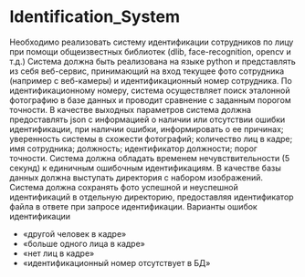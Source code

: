 # Identification_System
Необходимо реализовать систему идентификации сотрудников по лицу при помощи общеизвестных библиотек (dlib, face-recognition, opencv и т.д.)
Система должна быть реализована на языке python и представлять из себя веб-сервис, принимающий на вход текущее фото сотрудника (например с веб-камеры) и идентификационный номер сотрудника. По идентификационному номеру, система осуществляет поиск эталонной фотографию в базе данных и проводит сравнение с заданным порогом точности.
В качестве выходных параметров система должна предоставлять json с информацией о наличии или отсутствии ошибки идентификации, при наличии ошибки, информировать о ее причинах; уверенность системы в схожести фотографий; количество лиц в кадре; имя сотрудника; должность; идентификатор должности; порог точности.
Система должна обладать временем нечувствительности (5 секунд) к единичным ошибочным идентификациям. 
В качестве базы данных должна выступать директория с набором изображений.
Система должна сохранять фото успешной и неуспешной идентификаций в отдельную директорию, предоставляя идентификатор файла в ответе при запросе идентификации.
Варианты ошибок идентификации
-	«другой человек в кадре»
-	«больше одного лица в кадре»
-	«нет лиц в кадре»
-	«идентификационный номер отсутствует в БД»

